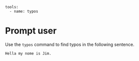 ```
tools:
  - name: typos
```

# Prompt user

Use the `typos` command to find typos in the following sentence.

```
Hella my nome is Jim.
```
